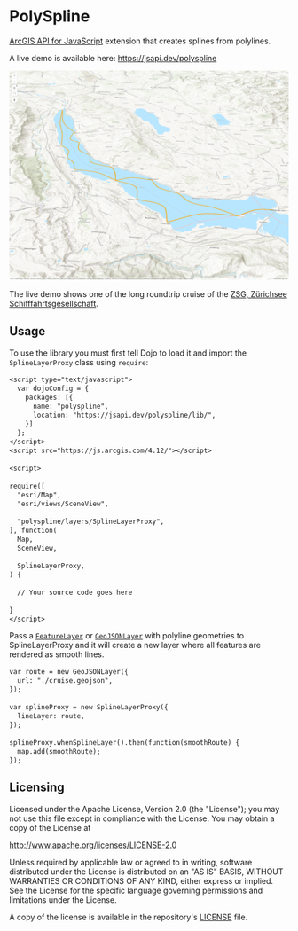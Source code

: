 # PolySpline

[ArcGIS API for JavaScript](https://js.arcgis.com/) extension that creates splines from polylines.

A live demo is available here: https://jsapi.dev/polyspline

[![screenshot](./demo/screenshot.png)](https://jsapi.dev/polyspline)

The live demo shows one of the long roundtrip cruise of the [ZSG, Zürichsee Schifffahrtsgesellschaft](https://www.zsg.ch/en/timetable-prices/round-trips-scheduled-cruises/dep-zurich).

## Usage

To use the library you must first tell Dojo to load it and import the `SplineLayerProxy` class using `require`:

```
<script type="text/javascript">
  var dojoConfig = {
    packages: [{
      name: "polyspline",
      location: "https://jsapi.dev/polyspline/lib/",
    }]
  };
</script>
<script src="https://js.arcgis.com/4.12/"></script>

<script>

require([
  "esri/Map",
  "esri/views/SceneView",

  "polyspline/layers/SplineLayerProxy",
], function(
  Map,
  SceneView,

  SplineLayerProxy,
) {

  // Your source code goes here

}
</script>
```

Pass a [`FeatureLayer`](https://developers.arcgis.com/javascript/latest/api-reference/esri-layers-FeatureLayer.html) or [`GeoJSONLayer`](https://developers.arcgis.com/javascript/latest/api-reference/esri-layers-GeoJSONLayer.html) with polyline geometries to SplineLayerProxy and it will create a new layer where all features are rendered as smooth lines.

```
var route = new GeoJSONLayer({
  url: "./cruise.geojson",
});

var splineProxy = new SplineLayerProxy({
  lineLayer: route,
});

splineProxy.whenSplineLayer().then(function(smoothRoute) {
  map.add(smoothRoute);
});

```

## Licensing

Licensed under the Apache License, Version 2.0 (the "License");
you may not use this file except in compliance with the License.
You may obtain a copy of the License at

   http://www.apache.org/licenses/LICENSE-2.0

Unless required by applicable law or agreed to in writing, software
distributed under the License is distributed on an "AS IS" BASIS,
WITHOUT WARRANTIES OR CONDITIONS OF ANY KIND, either express or implied.
See the License for the specific language governing permissions and
limitations under the License.

A copy of the license is available in the repository's [LICENSE](./LICENSE) file.